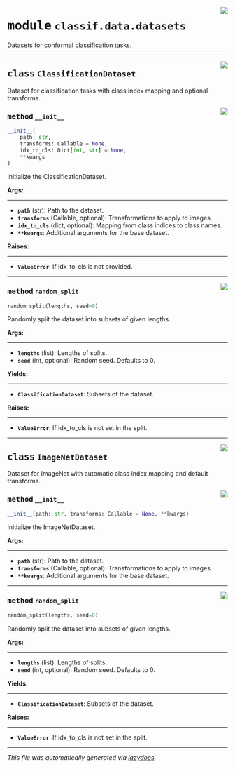 <!-- markdownlint-disable -->

<a href="https://github.com/leoandeol/cods/blob/main/cods/classif/data/datasets.py#L0"><img align="right" style="float:right;" src="https://img.shields.io/badge/-source-cccccc?style=flat-square"></a>

# <kbd>module</kbd> `classif.data.datasets`
Datasets for conformal classification tasks. 



---

<a href="https://github.com/leoandeol/cods/blob/main/cods/classif/data/datasets.py#L13"><img align="right" style="float:right;" src="https://img.shields.io/badge/-source-cccccc?style=flat-square"></a>

## <kbd>class</kbd> `ClassificationDataset`
Dataset for classification tasks with class index mapping and optional transforms. 

<a href="https://github.com/leoandeol/cods/blob/main/cods/classif/data/datasets.py#L16"><img align="right" style="float:right;" src="https://img.shields.io/badge/-source-cccccc?style=flat-square"></a>

### <kbd>method</kbd> `__init__`

```python
__init__(
    path: str,
    transforms: Callable = None,
    idx_to_cls: Dict[int, str] = None,
    **kwargs
)
```

Initialize the ClassificationDataset. 



**Args:**
 
---- 
 - <b>`path`</b> (str):  Path to the dataset. 
 - <b>`transforms`</b> (Callable, optional):  Transformations to apply to images. 
 - <b>`idx_to_cls`</b> (dict, optional):  Mapping from class indices to class names. 
 - <b>`**kwargs`</b>:  Additional arguments for the base dataset. 



**Raises:**
 
------ 
 - <b>`ValueError`</b>:  If idx_to_cls is not provided. 




---

<a href="https://github.com/leoandeol/cods/blob/main/cods/classif/data/datasets.py#L44"><img align="right" style="float:right;" src="https://img.shields.io/badge/-source-cccccc?style=flat-square"></a>

### <kbd>method</kbd> `random_split`

```python
random_split(lengths, seed=0)
```

Randomly split the dataset into subsets of given lengths. 



**Args:**
 
---- 
 - <b>`lengths`</b> (list):  Lengths of splits. 
 - <b>`seed`</b> (int, optional):  Random seed. Defaults to 0. 



**Yields:**
 
------ 
 - <b>`ClassificationDataset`</b>:  Subsets of the dataset. 



**Raises:**
 
------ 
 - <b>`ValueError`</b>:  If idx_to_cls is not set in the split. 


---

<a href="https://github.com/leoandeol/cods/blob/main/cods/classif/data/datasets.py#L92"><img align="right" style="float:right;" src="https://img.shields.io/badge/-source-cccccc?style=flat-square"></a>

## <kbd>class</kbd> `ImageNetDataset`
Dataset for ImageNet with automatic class index mapping and default transforms. 

<a href="https://github.com/leoandeol/cods/blob/main/cods/classif/data/datasets.py#L95"><img align="right" style="float:right;" src="https://img.shields.io/badge/-source-cccccc?style=flat-square"></a>

### <kbd>method</kbd> `__init__`

```python
__init__(path: str, transforms: Callable = None, **kwargs)
```

Initialize the ImageNetDataset. 



**Args:**
 
---- 
 - <b>`path`</b> (str):  Path to the dataset. 
 - <b>`transforms`</b> (Callable, optional):  Transformations to apply to images. 
 - <b>`**kwargs`</b>:  Additional arguments for the base dataset. 




---

<a href="https://github.com/leoandeol/cods/blob/main/cods/classif/data/datasets.py#L44"><img align="right" style="float:right;" src="https://img.shields.io/badge/-source-cccccc?style=flat-square"></a>

### <kbd>method</kbd> `random_split`

```python
random_split(lengths, seed=0)
```

Randomly split the dataset into subsets of given lengths. 



**Args:**
 
---- 
 - <b>`lengths`</b> (list):  Lengths of splits. 
 - <b>`seed`</b> (int, optional):  Random seed. Defaults to 0. 



**Yields:**
 
------ 
 - <b>`ClassificationDataset`</b>:  Subsets of the dataset. 



**Raises:**
 
------ 
 - <b>`ValueError`</b>:  If idx_to_cls is not set in the split. 




---

_This file was automatically generated via [lazydocs](https://github.com/ml-tooling/lazydocs)._
